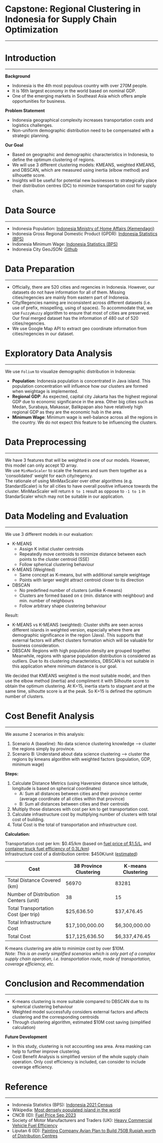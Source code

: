 # Capstone: Regional Clustering in Indonesia for Supply Chain Optimization
---
# Introduction
---
**Background**
* Indonesia is the 4th most populous country with over 270M people.
* It is 16th largest economy in the world based on nominal GDP.
* One of the emerging markets in Southeast Asia which offers ample opportunities for business.

**Problem Statement**

* Indonesia geographical complexity increases transportation costs and logistics challenges.
* Non-uniform demographic distribution need to be compensated with a strategic planning. 

**Our Goal**

* Based on geographic and demographic characteristics in Indonesia, to define the optimum clustering of regions.
* We will use 3 different clustering models: KMEANS, weighted KMEANS, and DBSCAN, which are measured using inertia (elbow method) and silhouette score.
* Insights will be useful for potential new businesses to strategically place their distribution centres (DC) to minimize transportation cost for supply chain.

# Data Source
--- 
* Indonesia Population: [Indonesia Ministry of Home Affairs (Kemendagri)](https://prodeskel.binapemdes.kemendagri.go.id/)
* Indonesia Gross Regional Domestic Product (GPDR): [Indonesia Statistics (BPS)](https://www.bps.go.id/indicator/171/2193/1/-seri-2010-pdrb-atas-dasar-harga-berlaku-menurut-pengeluaran-kabupaten-kota.html)
* Indonesia Minimum Wage: [Indonesia Statistics (BPS)](https://www.bps.go.id/indicator/19/220/1/upah-minimum-regional-propinsi.html)
* Indonesia City GeoJSON: [Github](https://github.com/okzapradhana/indonesia-city-geojson/tree/master)

# Data Preparation
---
- Officially, there are 520 cities and regencies in Indonesia. However, our datasets do not have information for all of them. Missing cities/regencies are mainly from eastern part of Indonesia.
- City/Regencies naming are inconsistent across different datasets (i.e. use of prefix, misspelling, using of spaces). To accommodate that, we use `FuzzyWuzzy` algorithm to ensure that most of cities are preserved. Our final merged dataset has the information of 480 out of 520 cities/regencies.
- We use Google Map API to extract geo coordinate information from cities/regencies in our dataset.

# Exploratory Data Analysis
--- 
We use `Folium` to visualize demographic distribution in Indonesia:
- **Population**: Indonesia population is concentrated in Java island. This population concentration will influence how our clusters are formed when weightage is implemented.
- **Regional GDP**: As expected, capital city Jakarta has the highest regional GDP due to economic significance in the area. Other big cities such as Medan, Surabaya, Makassar, Balikpapan also have relatively high regional GDP as they are the economic hub in the area.
- **Minimum Wage**: Minimum wage is well-balance across all the regions in the country. We do not expect this feature to be influencing the clusters.

# Data Preprocessing
--- 
We have 3 features that will be weighted in one of our models. However, this model can only accept 1D array.  
We use `MinMaxScaler` to scale the features and sum them together as a 'consolidated' weight for each city/regency.  
The rationale of using MinMaxScaler over other algorithms (e.g. StandardScaler) is for all cities to have overall positive influence towards the cluster. MinMaxScaler will return `0 to 1` result as oppose to `-1 to 1` in StandarScaler which may not be suitable in our application.

# Data Modeling and Evaluation
---
We use 3 different models in our evaluation:
- K-MEANS
    - Assign K initial cluster centroids
    - Repeatedly move centroids to minimize distance between each points to the cluster centroid (SSE)
    - Follow spherical clustering behaviour
- K-MEANS (Weighted)
    - Same concept as K-means, but with additional sample weightage
    - Points with larger weight attract centroid closer to its direction
- DBSCAN
    - No predefined number of clusters (unlike K-means)
    - Clusters are formed based on ε (min. distance with neighbour) and min. number of neighbours
    - Follow arbitrary shape clustering behaviour

Result:
- K-MEANS vs K-MEANS (weighted): Cluster shifts are seen across different islands in weighted version, especially where there are demographic significance in the region (Java). This supports that external factors will affect clusters formation which will be valuable for business consideration.
- DBSCAN: Regions with high population density are grouped together. Meanwhile, regions with sparse population distribution is considered as outliers. Due to its clustering characteristics, DBSCAN is not suitable in this application where minimum distance is our goal.

We decided that KMEANS weighted is the most suitable model, and then use the elbow method (inertia) and compliment it with Silhoutte score to obtain the optimum clustering. At K=15, inertia starts to stagnant and at the same time, silhoutte score is at the peak. So K=15 is defined the optimum number of clusters.

# Cost Benefit Analysis
---
We assume 2 scenarios in this analysis:
1. Scenario A (baseline): No data science clustering knowledge --> cluster the regions simply by province.
2. Scenario B: Understand about data science clustering --> cluster the regions by kmeans algorithm with weighted factors (population, GDP, minimum wage)

**Steps:**
1. Calculate Distance Metrics (using Haversine distance since latitude, longitude is based on spherical coordinates)
    - A: Sum all distances between cities and their province center (average coordinate of all cities within that province)
    - B: Sum all distances between cities and their centroids
2. Multiply those distances with cost per km to get transportation cost.
3. Calculate infrastructure cost by multiplying number of clusters with total cost of building.
4. Total Cost is the total of transportation and infrastructure cost.

**Calculation:**

Transportation cost per km: \$0.45/km (based on [fuel price of \$1.5/L](https://www.cnbcindonesia.com/news/20230909130251-4-470955/harga-bbm-naik-cek-tarif-di-spbu-pertamina-shell-vivo-bp), and [container truck fuel efficiency of 0.3L/km](https://www.smmt.co.uk/wp-content/uploads/sites/2/Heavy-CV-Fuel-Consumption-Fact-Sheet.pdf))  
Infrastructure cost of a distribution centre: \$450K/unit ([estimated](https://www.smmt.co.uk/wp-content/uploads/sites/2/Heavy-CV-Fuel-Consumption-Fact-Sheet.pdf))

Cost | 38 Province Clustering | K-means Clustering
--- | --- | ---
Total Distance Covered (km) | 56970 | 83281
Number of Distribution Centers (unit) | 38 | 15
Total Transportation Cost (per trip) | \$25,636.50 | \$37,476.45
Total Infrastructure Cost | \$17,100,000.00 | \$6,300,000.00 
Total Cost | \$17,125,636.50 | \$6,337,476.45 

K-means clustering are able to minimize cost by over \$10M.  
<i>Note: This is an overly simplified scenarios which is only part of a complex supply chain operation, i.e. transportation route, mode of transportation, coverage efficiency, etc.</i>

# Conclusion and Recommendation
---

* K-means clustering is more suitable compared to DBSCAN due to its spherical clustering behaviour
* Weighted model successfully considers external factors and affects clustering and the corresponding centroids
* Through clustering algorithm, estimated $10M cost saving (simplified calculation)

**Future Development**
* In this study, clustering is not accounting sea area. Area masking can help to further improve clustering.
* Cost Benefit Analysis is simplified version of the whole supply chain operation. Only cost efficiency is included, can consider to include coverage efficiency.

# Reference 
---
- Indonesia Statistics (BPS): [Indonesia 2021 Census](https://www.bps.go.id/website/materi_ind/materiBrsInd-20210121151046.pdf)
- Wikipedia: [Most densely populated island in the world](https://en.wikipedia.org/wiki/List_of_islands_by_population)
- CNCB (ID): [Fuel Price Sep 2023](https://www.cnbcindonesia.com/news/20230909130251-4-470955/harga-bbm-naik-cek-tarif-di-spbu-pertamina-shell-vivo-bp)
- Society of Motor Manufacturers and Traders (UK): [Heavy Commercial Vehicle Fuel Efficiency](https://www.smmt.co.uk/wp-content/uploads/sites/2/Heavy-CV-Fuel-Consumption-Fact-Sheet.pdf)
- Liputan 6 (ID): [Painting Company Avian Plan to Build 750B Rupiah worth of Distribution Centres](https://www.liputan6.com/saham/read/4906188/avia-avian-siapkan-belanja-modal-rp-750-miliar-untuk-bangun-pabrik?page=2)